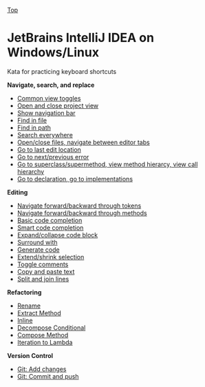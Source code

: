 [Top](README.md)

# JetBrains IntelliJ IDEA on Windows/Linux

Kata for practicing keyboard shortcuts

**Navigate, search, and replace**

- [Common view toggles](ij-win-lin-view-toggles.md)
- [Open and close project view](ij-win-lin-project-view.md)
- [Show navigation bar](ij-win-lin-show-navigation-bar.md)
- [Find in file](ij-win-lin-find-in-file.md)
- [Find in path](ij-win-lin-find-in-path.md)
- [Search everywhere](ij-win-lin-search-everywhere.md)
- [Open/close files, navigate between editor tabs](ij-win-lin-editor-tabs.md)
- [Go to last edit location](ij-win-lin-go-to-last-edit-location.md)
- [Go to next/previous error](ij-win-lin-go-to-next-error.md)
- [Go to superclass/supermethod, view method hierarcy, view call hierarchy](ij-win-lin-go-to-superclass.md)
- [Go to declaration, go to implementations](ij-win-lin-go-to-declaration.md)

**Editing**

- [Navigate forward/backward through tokens](ij-win-lin-navigate-through-tokens.md)
- [Navigate forward/backward through methods](ij-win-lin-navigate-through-methods.md)
- [Basic code completion](ij-win-lin-basic-code-completion.md)
- [Smart code completion](ij-win-lin-smart-code-completion.md)
- [Expand/collapse code block](ij-win-lin-expand-collapse.md)
- [Surround with](ij-win-lin-surround-with.md)
- [Generate code](ij-win-lin-generate-code.md)
- [Extend/shrink selection](ij-win-lin-extend-shrink.md)
- [Toggle comments](ij-win-lin-toggle-comments.md)
- [Copy and paste text](ij-win-lin-copy-paste-text.md)
- [Split and join lines](ij-win-lin-split-join.md)

**Refactoring**

- [Rename](ij-win-lin-rename.md)
- [Extract Method]()
- [Inline]()
- [Decompose Conditional]()
- [Compose Method]()
- [Iteration to Lambda]()

**Version Control**

- [Git: Add changes]()
- [Git: Commit and push]()
